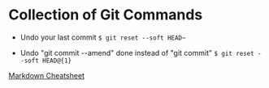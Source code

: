 # Collection of Git Commands

* Undo your last commit
`$ git reset --soft HEAD~`

* Undo "git commit --amend" done instead of "git commit"
`$ git reset --soft HEAD@{1}`

[Markdown Cheatsheet](https://github.com/adam-p/markdown-here/wiki/Markdown-Cheatsheet)